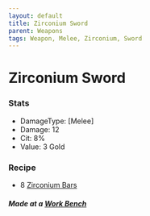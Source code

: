 ```yaml
---
layout: default
title: Zirconium Sword
parent: Weapons
tags: Weapon, Melee, Zirconium, Sword
---
```


# Zirconium Sword

### Stats
- DamageType: [Melee]
- Damage: 12
- Cit: 8%
- Value: 3 Gold

### Recipe
- 8 [Zirconium Bars](https://ricklugtigheid.github.io/SupernovaMod/docs/items/materials/zirconium_bar)

##### Made at a [Work Bench](https://terraria.fandom.com/wiki/Work_Benches)